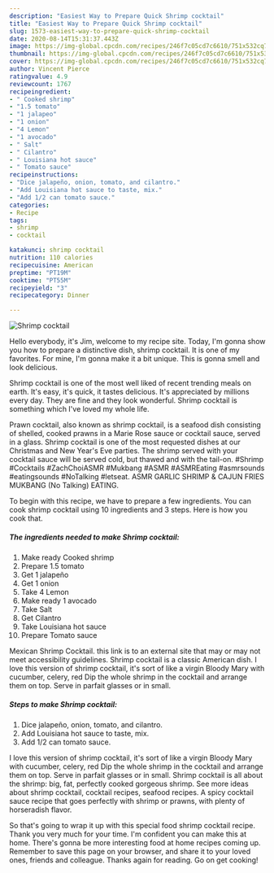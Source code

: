 ```yaml
---
description: "Easiest Way to Prepare Quick Shrimp cocktail"
title: "Easiest Way to Prepare Quick Shrimp cocktail"
slug: 1573-easiest-way-to-prepare-quick-shrimp-cocktail
date: 2020-08-14T15:31:37.443Z
image: https://img-global.cpcdn.com/recipes/246f7c05cd7c6610/751x532cq70/shrimp-cocktail-recipe-main-photo.jpg
thumbnail: https://img-global.cpcdn.com/recipes/246f7c05cd7c6610/751x532cq70/shrimp-cocktail-recipe-main-photo.jpg
cover: https://img-global.cpcdn.com/recipes/246f7c05cd7c6610/751x532cq70/shrimp-cocktail-recipe-main-photo.jpg
author: Vincent Pierce
ratingvalue: 4.9
reviewcount: 1767
recipeingredient:
- " Cooked shrimp"
- "1.5 tomato"
- "1 jalapeo"
- "1 onion"
- "4 Lemon"
- "1 avocado"
- " Salt"
- " Cilantro"
- " Louisiana hot sauce"
- " Tomato sauce"
recipeinstructions:
- "Dice jalapeño, onion, tomato, and cilantro."
- "Add Louisiana hot sauce to taste, mix."
- "Add 1/2 can tomato sauce."
categories:
- Recipe
tags:
- shrimp
- cocktail

katakunci: shrimp cocktail 
nutrition: 110 calories
recipecuisine: American
preptime: "PT19M"
cooktime: "PT55M"
recipeyield: "3"
recipecategory: Dinner

---
```



![Shrimp cocktail](https://img-global.cpcdn.com/recipes/246f7c05cd7c6610/751x532cq70/shrimp-cocktail-recipe-main-photo.jpg)

Hello everybody, it's Jim, welcome to my recipe site. Today, I'm gonna show you how to prepare a distinctive dish, shrimp cocktail. It is one of my favorites. For mine, I'm gonna make it a bit unique. This is gonna smell and look delicious.

Shrimp cocktail is one of the most well liked of recent trending meals on earth. It's easy, it's quick, it tastes delicious. It's appreciated by millions every day. They are fine and they look wonderful. Shrimp cocktail is something which I've loved my whole life.

Prawn cocktail, also known as shrimp cocktail, is a seafood dish consisting of shelled, cooked prawns in a Marie Rose sauce or cocktail sauce, served in a glass. Shrimp cocktail is one of the most requested dishes at our Christmas and New Year&#39;s Eve parties. The shrimp served with your cocktail sauce will be served cold, but thawed and with the tail-on. #Shrimp #Cocktails #ZachChoiASMR #Mukbang #ASMR #ASMREating #asmrsounds #eatingsounds #NoTalking #letseat. ASMR GARLIC SHRIMP &amp; CAJUN FRIES MUKBANG (No Talking) EATING.


To begin with this recipe, we have to prepare a few ingredients. You can cook shrimp cocktail using 10 ingredients and 3 steps. Here is how you cook that.

<!--inarticleads1-->

##### The ingredients needed to make Shrimp cocktail:

1. Make ready  Cooked shrimp
1. Prepare 1.5 tomato
1. Get 1 jalapeño
1. Get 1 onion
1. Take 4 Lemon
1. Make ready 1 avocado
1. Take  Salt
1. Get  Cilantro
1. Take  Louisiana hot sauce
1. Prepare  Tomato sauce


Mexican Shrimp Cocktail. this link is to an external site that may or may not meet accessibility guidelines. Shrimp cocktail is a classic American dish. I love this version of shrimp cocktail, it&#39;s sort of like a virgin Bloody Mary with cucumber, celery, red Dip the whole shrimp in the cocktail and arrange them on top. Serve in parfait glasses or in small. 

<!--inarticleads2-->

##### Steps to make Shrimp cocktail:

1. Dice jalapeño, onion, tomato, and cilantro.
1. Add Louisiana hot sauce to taste, mix.
1. Add 1/2 can tomato sauce.


I love this version of shrimp cocktail, it&#39;s sort of like a virgin Bloody Mary with cucumber, celery, red Dip the whole shrimp in the cocktail and arrange them on top. Serve in parfait glasses or in small. Shrimp cocktail is all about the shrimp: big, fat, perfectly cooked gorgeous shrimp. See more ideas about shrimp cocktail, cocktail recipes, seafood recipes. A spicy cocktail sauce recipe that goes perfectly with shrimp or prawns, with plenty of horseradish flavor. 

So that's going to wrap it up with this special food shrimp cocktail recipe. Thank you very much for your time. I'm confident you can make this at home. There's gonna be more interesting food at home recipes coming up. Remember to save this page on your browser, and share it to your loved ones, friends and colleague. Thanks again for reading. Go on get cooking!
